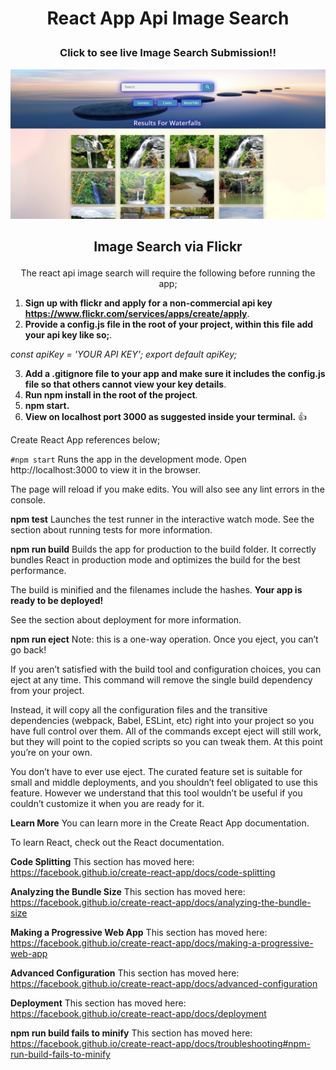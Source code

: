 
<h1><b><p align="center">React App Api Image Search</p></b></h1>


<h3><b><p align="center">Click to see live Image Search Submission!!</p></b></h3>
<a href="https://reactapiimagesearch.netlify.com/" target="_blank"><img src="https://github.com/sargef/react-app-api-image-search/blob/master/src/images/reactimage.png"></a>

<h2><b><p align="center">Image Search via Flickr</p></b></h2>

<p align="center">The react api image search will require the following before running the app;</p>

1. __Sign up with flickr and apply for a non-commercial api key https://www.flickr.com/services/apps/create/apply__.
2. __Provide a config.js file in the root of your project, within this file add your api key like so;__.

*const apiKey = 'YOUR API KEY';*
*export default apiKey;*

3. __Add a .gitignore file to your app and make sure it includes the config.js file so that others cannot view your key details__.
4. __Run npm install in the root of the project__.
5. __npm start.__
6. __View on localhost port 3000 as suggested inside your terminal.__ :+1:

Create React App references below;

```#npm start```
Runs the app in the development mode.
Open http://localhost:3000 to view it in the browser.

The page will reload if you make edits.
You will also see any lint errors in the console.

__npm test__
Launches the test runner in the interactive watch mode.
See the section about running tests for more information.

__npm run build__
Builds the app for production to the build folder.
It correctly bundles React in production mode and optimizes the build for the best performance.

The build is minified and the filenames include the hashes.
__Your app is ready to be deployed!__

See the section about deployment for more information.

__npm run eject__
Note: this is a one-way operation. Once you eject, you can’t go back!

If you aren’t satisfied with the build tool and configuration choices, you can eject at any time. This command will remove the single build dependency from your project.

Instead, it will copy all the configuration files and the transitive dependencies (webpack, Babel, ESLint, etc) right into your project so you have full control over them. All of the commands except eject will still work, but they will point to the copied scripts so you can tweak them. At this point you’re on your own.

You don’t have to ever use eject. The curated feature set is suitable for small and middle deployments, and you shouldn’t feel obligated to use this feature. However we understand that this tool wouldn’t be useful if you couldn’t customize it when you are ready for it.

__Learn More__
You can learn more in the Create React App documentation.

To learn React, check out the React documentation.

__Code Splitting__
This section has moved here: https://facebook.github.io/create-react-app/docs/code-splitting

__Analyzing the Bundle Size__
This section has moved here: https://facebook.github.io/create-react-app/docs/analyzing-the-bundle-size

__Making a Progressive Web App__
This section has moved here: https://facebook.github.io/create-react-app/docs/making-a-progressive-web-app

__Advanced Configuration__
This section has moved here: https://facebook.github.io/create-react-app/docs/advanced-configuration

__Deployment__
This section has moved here: https://facebook.github.io/create-react-app/docs/deployment

__npm run build fails to minify__
This section has moved here: https://facebook.github.io/create-react-app/docs/troubleshooting#npm-run-build-fails-to-minify

